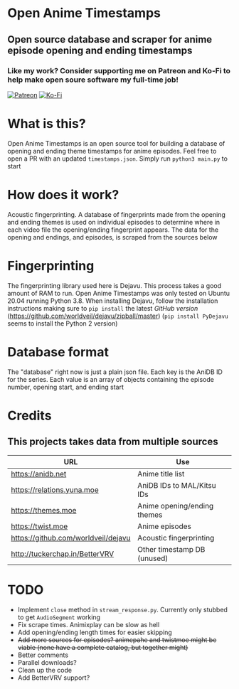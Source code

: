 # Open Anime Timestamps
## Open source database and scraper for anime episode opening and ending timestamps

### Like my work? Consider supporting me on Patreon and Ko-Fi to help make open soure software my full-time job!
<a href="https://www.patreon.com/jonbarrow"><img alt="Patreon" src="https://img.shields.io/badge/Patreon-F96854?style=for-the-badge&logo=patreon&logoColor=white" /></a>
<a href="https://ko-fi.com/jonbarrow"><img alt="Ko-Fi" src="https://img.shields.io/badge/Ko--fi-F16061?style=for-the-badge&logo=ko-fi&logoColor=white" /></a>

# What is this?
Open Anime Timestamps is an open source tool for building a database of opening and ending theme timestamps for anime episodes. Feel free to open a PR with an updated `timestamps.json`. Simply run `python3 main.py` to start

# How does it work?
Acoustic fingerprinting. A database of fingerprints made from the opening and ending themes is used on individual episodes to determine where in each video file the opening/ending fingerprint appears. The data for the opening and endings, and episodes, is scraped from the sources below

# Fingerprinting
The fingerprinting library used here is Dejavu. This process takes a good amount of RAM to run. Open Anime Timestamps was only tested on Ubuntu 20.04 running Python 3.8. When installing Dejavu, follow the installation instructions making sure to `pip install` the latest *GitHub version* (https://github.com/worldveil/dejavu/zipball/master) (`pip install PyDejavu` seems to install the Python 2 version)

# Database format
The "database" right now is just a plain json file. Each key is the AniDB ID for the series. Each value is an array of objects containing the episode number, opening start, and ending start

# Credits
## This projects takes data from multiple sources
| URL                                 | Use                         |
|------------------------------------ |-----------------------------|
| https://anidb.net                   | Anime title list            |
| https://relations.yuna.moe          | AniDB IDs to MAL/Kitsu IDs  |
| https://themes.moe                  | Anime opening/ending themes |
| https://twist.moe                   | Anime episodes              |
| https://github.com/worldveil/dejavu | Acoustic fingerprinting     |
| http://tuckerchap.in/BetterVRV      | Other timestamp DB (unused) |

# TODO
- Implement `close` method in `stream_response.py`. Currently only stubbed to get `AudioSegment` working
- Fix scrape times. Animixplay can be slow as hell
- Add opening/ending length times for easier skipping
- ~~Add more sources for episodes? animepahe and twistmoe might be viable (none have a complete catalog, but together might)~~
- Better comments
- Parallel downloads?
- Clean up the code
- Add BetterVRV support?